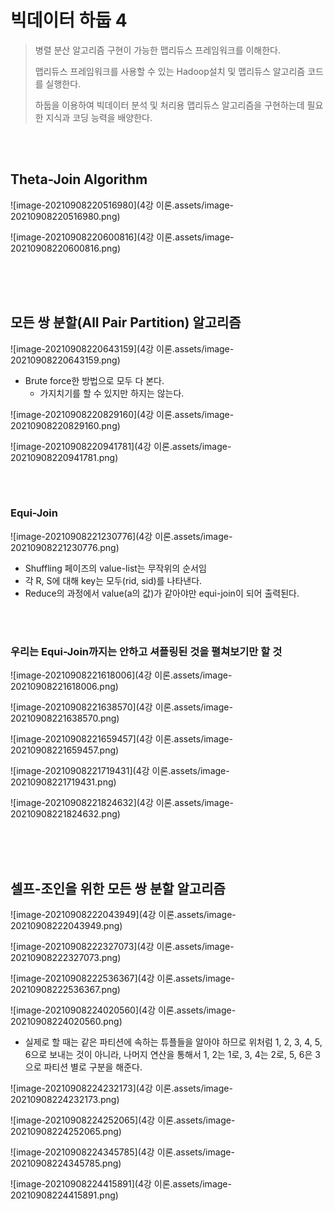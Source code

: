 # 빅데이터 하둡 4

> 병렬 분산 알고리즘 구현이 가능한 맵리듀스 프레임워크를 이해한다.
>
> 맵리듀스 프레임워크를 사용할 수 있는 Hadoop설치 및 맵리듀스 알고리즘 코드를 실행한다.
>
> 하둡을 이용하여 빅데이터 분석 및 처리용 맵리듀스 알고리즘을 구현하는데 필요한 지식과 코딩 능력을 배양한다.

<br/>

<br/>

## Theta-Join Algorithm

![image-20210908220516980](4강 이론.assets/image-20210908220516980.png)

![image-20210908220600816](4강 이론.assets/image-20210908220600816.png)

<br/>

<br/>

<br/>

## 모든 쌍 분할(All Pair Partition) 알고리즘

![image-20210908220643159](4강 이론.assets/image-20210908220643159.png)

+ Brute force한 방법으로 모두 다 본다.
  + 가지치기를 할 수 있지만 하지는 않는다.

![image-20210908220829160](4강 이론.assets/image-20210908220829160.png)

![image-20210908220941781](4강 이론.assets/image-20210908220941781.png)

<br/>

<br/>

### Equi-Join

![image-20210908221230776](4강 이론.assets/image-20210908221230776.png)

+ Shuffling 페이즈의 value-list는 무작위의 순서임
+ 각 R, S에 대해 key는 모두(rid, sid)를 나타낸다.
+ Reduce의 과정에서 value(a의 값)가 같아야만 equi-join이 되어 출력된다.

<br/>

<br/>

### 우리는 Equi-Join까지는 안하고 셔플링된 것을 펼쳐보기만 할 것

![image-20210908221618006](4강 이론.assets/image-20210908221618006.png)

![image-20210908221638570](4강 이론.assets/image-20210908221638570.png)

![image-20210908221659457](4강 이론.assets/image-20210908221659457.png)

![image-20210908221719431](4강 이론.assets/image-20210908221719431.png)

![image-20210908221824632](4강 이론.assets/image-20210908221824632.png)

<br/>

<br/>

<br/>

## 셀프-조인을 위한 모든 쌍 분할 알고리즘

![image-20210908222043949](4강 이론.assets/image-20210908222043949.png)

![image-20210908222327073](4강 이론.assets/image-20210908222327073.png)

![image-20210908222536367](4강 이론.assets/image-20210908222536367.png)

![image-20210908224020560](4강 이론.assets/image-20210908224020560.png)

+ 실제로 할 때는 같은 파티션에 속하는 튜플들을 알아야 하므로 위처럼 1, 2, 3, 4, 5, 6으로 보내는 것이 아니라, 나머지 연산을 통해서 1, 2는 1로, 3, 4는 2로, 5, 6은 3으로 파티션 별로 구분을 해준다.

![image-20210908224232173](4강 이론.assets/image-20210908224232173.png)

![image-20210908224252065](4강 이론.assets/image-20210908224252065.png)

![image-20210908224345785](4강 이론.assets/image-20210908224345785.png)

![image-20210908224415891](4강 이론.assets/image-20210908224415891.png)

